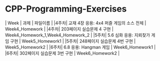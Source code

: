 # CPP-Programming-Exercises
| Week | 과제 | 파일이름 |
|4주차| 교재 4장 응용: 4x4 퍼즐 게임의 소스 전체 | Week4_Homework |
|4주차| 203페이지 실습문제 4 구현 | Week4_Homework_1,Week4_Homework_2 |
|5주차| 5.6 심화 응용: 지뢰찾가 게임 구현 | Week5_Homework1 |
|5주차| 248페이지 실습문제 4번 구현 | Week5_Homework2 |
|6주차| 6.8 응용: Hangman 게임 | Week6_Homework1 |
|6주차| 302페이지 실습문제 3번 구현 | Week6_Homework2 |
